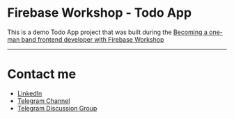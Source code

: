 # Firebase Workshop - Todo App

This is a demo Todo App project that was built during the [Becoming a one-man band frontend developer with Firebase Workshop](https://gdg.community.dev/events/details/google-gdg-on-campus-al-zaytoonah-university-of-jordan-amman-jordan-presents-becoming-a-one-man-band-frontend-developer-with-firebase-workshop/cohost-gdg-on-campus-al-zaytoonah-university-of-jordan-amman-jordan)

---

# Contact me
- [LinkedIn](https://linkedin.com/in/RoduanKD)
- [Telegram Channel](https://t.me/RoduanKD)
- [Telegram Discussion Group](https://t.me/web_dev_discussions)
